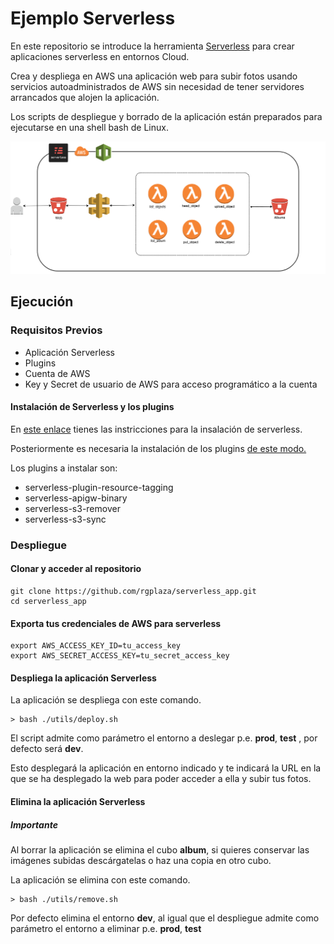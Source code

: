 # Ejemplo Serverless 

En este repositorio se introduce la herramienta  <a href="https://serverless.com/">Serverless</a> para crear aplicaciones serverless en entornos Cloud.

Crea y despliega en AWS una aplicación web para subir fotos usando servicios autoadministrados de AWS sin necesidad de tener servidores arrancados que alojen la aplicación.

Los scripts de despliegue y borrado de la aplicación están preparados para ejecutarse en una shell bash de Linux.

![](diagrama_demo.png)

## Ejecución

### Requisitos Previos

* Aplicación Serverless
* Plugins 
* Cuenta de AWS
* Key y Secret de usuario de AWS para acceso programático a la cuenta

#### Instalación de Serverless y los plugins

En <a href="https://serverless.com/framework/docs/providers/aws/guide/installation0/">este enlace</a> tienes las instricciones para la insalación de serverless.

Posteriormente es necesaria la instalación de los plugins <a href="https://serverless.com/framework/docs/providers/aws/cli-reference/plugin-install/">de este modo.</a>

Los plugins a instalar son:

* serverless-plugin-resource-tagging
* serverless-apigw-binary
* serverless-s3-remover
* serverless-s3-sync

### Despliegue

#### Clonar y acceder al repositorio

```
git clone https://github.com/rgplaza/serverless_app.git
cd serverless_app
```

#### Exporta tus credenciales de AWS para serverless

```
export AWS_ACCESS_KEY_ID=tu_access_key
export AWS_SECRET_ACCESS_KEY=tu_secret_access_key
```

#### Despliega la aplicación Serverless

La aplicación se despliega con este comando.

```
> bash ./utils/deploy.sh
```

El script admite como parámetro el entorno a deslegar p.e. **prod**, **test** , por defecto será **dev**.

Esto desplegará la aplicación en entorno indicado y te indicará la URL en la que se ha desplegado la web para poder acceder a ella y subir tus fotos.


#### Elimina la aplicación Serverless

##### Importante

Al borrar la aplicación se elimina el cubo **album**, si quieres conservar las imágenes subidas descárgatelas o haz una copia en otro cubo.

La aplicación se elimina con este comando.

```
> bash ./utils/remove.sh
```
Por defecto elimina el entorno **dev**, al igual que el despliegue admite como parámetro el entorno a eliminar p.e. **prod**, **test** 


